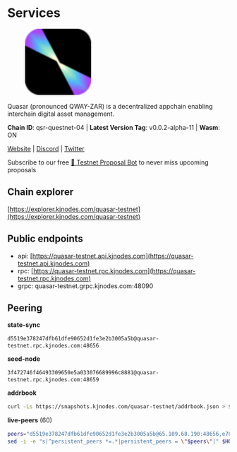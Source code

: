 # Services

<figure><img src="https://raw.githubusercontent.com/kj89/cosmos-images/main/logos/quasar.png" width="150" alt=""><figcaption></figcaption></figure>

Quasar (pronounced QWAY-ZAR) is a decentralized  appchain enabling interchain digital asset management.

**Chain ID**: qsr-questnet-04 | **Latest Version Tag**: v0.0.2-alpha-11 | **Wasm**: ON

[Website](https://www.quasar.fi) | [Discord](https://discord.gg/quasarfi) | [Twitter](https://twitter.com/QuasarFi)



Subscribe to our free [🤖 Testnet Proposal Bot](https://t.me/kjnodes_testnet_proposal_bot) to never miss upcoming proposals


## Chain explorer
[https://explorer.kjnodes.com/quasar-testnet](https://explorer.kjnodes.com/quasar-testnet)

## Public endpoints

* api: [https://quasar-testnet.api.kjnodes.com](https://quasar-testnet.api.kjnodes.com)
* rpc: [https://quasar-testnet.rpc.kjnodes.com](https://quasar-testnet.rpc.kjnodes.com)
* grpc: quasar-testnet.grpc.kjnodes.com:48090

## Peering

**state-sync**

```text
d5519e378247dfb61dfe90652d1fe3e2b3005a5b@quasar-testnet.rpc.kjnodes.com:48656
```

**seed-node**

```text
3f472746f46493309650e5a033076689996c8881@quasar-testnet.rpc.kjnodes.com:48659
```

**addrbook**
```bash
curl -Ls https://snapshots.kjnodes.com/quasar-testnet/addrbook.json > $HOME/.quasarnode/config/addrbook.json
```

**live-peers** (60)
```bash
peers="d5519e378247dfb61dfe90652d1fe3e2b3005a5b@65.109.68.190:48656,e78da75330cd3efacd3df191186535dced14fbdd@95.217.158.157:29656,b1197bd0946b3d2d462fcc7548a79e87101d2389@65.108.141.109:38656,38cf4c8da13354be52a824a0a2d0db0f3884c312@5.9.70.180:15661,720557326fd93ab3fdeb279fce92fd05264ea927@31.220.92.77:48656,4ba04355df4fb441be4edb0b458b2ebcef03db9b@167.235.71.32:26656,7ec487823c5da21ddf0f78417fe0f3e6d2e21a52@84.46.251.81:29656,966acc999443bae0857604a9fce426b5e09a7409@65.108.105.48:18256,a9d1cd8d17344efc114960450e9d5c9bce959865@45.151.122.199:48656,8fe3645265c00ad564131656a4eda55473a8c124@217.76.53.40:29656,bfe591949eb4f3a4a42f935d3385f16eb24fd85f@104.156.246.235:26656,3da5c5b6fa0071e6e93a83a5b244f4d14d267bf4@5.199.136.138:48656,2ac6785a074207778f6423d378103a3d66fdb20c@62.141.37.194:48656,24c81aaacff5fdb42507e9b9906bfc3d52bf4455@109.123.243.19:27656,a2e9cbc7fca69f9b5dbc9f8760de879212c883a1@38.242.215.191:28656,ea551110e326aca61d5f2326e63599765198bb6f@31.220.90.213:48656,d154a52c449b69ac5c372fa820bec08e3f1be17c@147.182.158.60:26656,25775ff3f2ac3a3439fdde43cf10215ac4ed56cd@139.144.97.186:26656,8beded5dbbe94d9768d601d61c5a0b4e4571e974@149.102.136.186:27656,ae2a572258560222290bd570805b62a51d154d6d@45.151.122.200:48656,dce2383f4af97cedf9e41d850b1e94327631403e@38.242.226.87:27656,7c3c4b9713511978c0179ae0faab99c8ac053e9a@62.141.46.125:48656,ff6ebc4d01164f623b9d55eff6e70a17da4418b7@188.233.19.193:26656,f96efd8f9928f3456cb7007c73e1007ffecb9877@80.65.211.45:48656,75f0f5168841c2456989dafd45377c0f47500e96@109.123.243.25:27656,0cb3d2ca78e767eab8ade331a389a6db2b28a898@38.242.225.217:27656,517e49f9162c4b0aaa300be30e35b8fc49d1a325@86.48.5.92:27656,3c2299d35eec865877513dd3062583002f475359@109.123.243.7:27656,860cefaaf473ed4aac334b888e342c3cb1132e0e@2.58.82.122:26656,9aae45b16e465bbeb7957781d5283998062d4cb4@109.123.243.6:27656,e6421f8014ddb91f3b36653420466a9ff8790130@62.141.38.107:48656,abd3b7c7fadbf5365aa5713898dba6e92ccd5415@45.67.216.57:48656,87010f6bc2ee57c57836800df673d77edb9e2545@38.242.226.105:29656,4169e72e5e3cb5bcffbb4b7e01a3116b994f495c@185.245.182.188:48656,d99fac5c689696cc72fd47ea08626faa536b5760@217.76.52.121:29656,177e0193c099eb414af5e4377f836b61a5d83892@38.242.226.1:27656,d9f8552c97c38652677070c4752a62935f5b93a4@149.102.136.173:27656,c0d408c1e633d9b551af90aff68c59265e132cec@65.109.2.70:26656,d5016dbf5457544fab2d85aebebaeda512b39027@128.140.2.186:48656,d82cebf4dece1135271b18c40aea5665d7458fef@38.242.158.116:27656,23ff5ade06e9c7a26daf56c20a0498f4406c2332@185.198.27.65:27656,b1abe60094e94ab8a6a47f861aff20d23b91a6be@116.202.18.225:29656,7a2da86d71a33997240ea4ae49909ff2406ae65f@38.242.226.88:27656,f2b997f5e97ef6119b0ca09ce0df66df3f219fe6@89.163.151.253:48656,c34302a4e846b5ab69e7fb1f569f12bc716023ce@185.182.187.195:27656,0dce49cfa6a5d987e73ebfbfb8b15fbda97794e6@154.26.135.214:48656,17ebf49909c0182f89033f4c4e0240cf7c949828@135.181.88.35:26656,1a661529a5ac3b11eec13822811d2849bbea92c8@95.179.202.250:26656,0f078d687e8a4010764fd46a160427ec4212f7f2@65.21.204.124:48656,044bc1adc730b930950b3454cd7fd9760f720448@217.76.53.57:29656,5c2a752c9b1952dbed075c56c600c3a79b58c395@95.214.52.139:27146,67893b0a2b048d1bb543d973fe788052c81e2a3f@92.243.165.96:29656,f5089330cba8a8c0004dd7c4641901e82a845fab@165.232.158.65:29656,a75c8d4db9f7159e73bb4abfc994086df0d11f25@209.126.2.211:29656,9b36aabee9bb941d5fdfcf40c47d4d6df79c1f7e@109.123.243.2:27656,43cac7d424d94e28315d415c97bc4a1d0890e43f@45.85.249.93:27656,d21319cfc5fff19810ae8797b4749b50018df365@94.130.36.149:26666,1f9362396499c49e2b28b76046a43892298c1117@109.123.244.149:26656,b35f3493df8c3be232fe75ef7f4d0cb9d0f59668@65.109.70.23:18256,091f402c2b76d42c5032ea2414981886a2fa54a7@45.67.216.73:48656"
sed -i -e "s|^persistent_peers *=.*|persistent_peers = \"$peers\"|" $HOME/.quasarnode/config/config.toml
```
